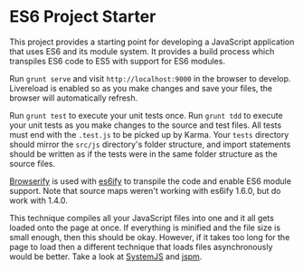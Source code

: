 # ES6 Project Starter

This project provides a starting point for developing a JavaScript application that uses ES6 and its module system. 
It provides a build process which transpiles ES6 code to ES5 with support for ES6 modules.

Run `grunt serve` and visit `http://localhost:9000` in the browser to develop. Livereload is enabled so as you make 
changes and save your files, the browser will automatically refresh.

Run `grunt test` to execute your unit tests once. Run `grunt tdd` to execute your unit tests as you make changes to 
the source and test files. All tests must end with the `.test.js` to be picked up by Karma. Your `tests` directory 
should mirror the `src/js` directory's folder structure, and import statements should be written as if the tests were
 in the same folder structure as the source files.

[Browserify](http://browserify.org/) is used with [es6ify](https://github.com/thlorenz/es6ify) to transpile the code 
and enable ES6 module support. Note that source maps weren't working with es6ify 1.6.0, but do work with 1.4.0. 

This technique compiles all your JavaScript files into one and it all gets loaded onto the page at once. If 
everything is minified and the file size is small enough, then this should be okay. However, if it takes too long for
the page to load then a different technique that loads files asynchronously would be better. Take a look at 
[SystemJS](https://github.com/systemjs/systemjs) and [jspm](http://jspm.io/).
